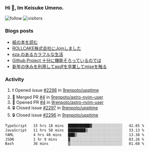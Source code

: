 ### Hi 👋, Im Keisuke Umeno.

<!--
**9renpoto/9renpoto** is a ✨ _special_ ✨ repository because its `README.md` (this file) appears on your GitHub profile.

Here are some ideas to get you started:

- 🔭 I’m currently working on ...
- 🌱 I’m currently learning ...
- 👯 I’m looking to collaborate on ...
- 🤔 I’m looking for help with ...
- 💬 Ask me about ...
- 📫 How to reach me: ...
- 😄 Pronouns: ...
- ⚡ Fun fact: ...
-->

![follow](https://img.shields.io/github/followers/9renpoto?label=Follow&style=social)
![visitors](https://komarev.com/ghpvc/?username=9renpoto&label=Profile%20views&color=0e75b6&style=flat)

### Blogs posts

<!-- BLOG-POST-LIST:START -->
- [紙の本を読む](https://9renpoto.win/entry/2024/02/25/reading-papar-book)
- [ROLLCAKE株式会社にJoinしました](https://9renpoto.win/entry/2024/02/11/join)
- [eza のあるカラフルな生活](https://9renpoto.win/entry/2024/02/01/eza)
- [Github Project 十分に機能そろっているのでは](https://9renpoto.win/entry/2024/01/14/gh-projects)
- [新年の休みを利用してasdfを卒業してmiseを触る](https://9renpoto.win/entry/2024/01/07/mise)
<!-- BLOG-POST-LIST:END -->

### Activity

<!--START_SECTION:activity-->
1. ❗ Opened issue [#2298](https://github.com/9renpoto/upptime/issues/2298) in [9renpoto/upptime](https://github.com/9renpoto/upptime)
2. 🎉 Merged PR [#4](https://github.com/9renpoto/astro-nvim-user/pull/4) in [9renpoto/astro-nvim-user](https://github.com/9renpoto/astro-nvim-user)
3. 💪 Opened PR [#4](https://github.com/9renpoto/astro-nvim-user/pull/4) in [9renpoto/astro-nvim-user](https://github.com/9renpoto/astro-nvim-user)
4. 🔒 Closed issue [#2297](https://github.com/9renpoto/upptime/issues/2297) in [9renpoto/upptime](https://github.com/9renpoto/upptime)
5. 🔒 Closed issue [#2296](https://github.com/9renpoto/upptime/issues/2296) in [9renpoto/upptime](https://github.com/9renpoto/upptime)
<!--END_SECTION:activity-->

<!--START_SECTION:waka-->

```txt
TypeScript   15 hrs 18 mins  ██████████▓░░░░░░░░░░░░░░   42.85 %
JavaScript   11 hrs 50 mins  ████████▒░░░░░░░░░░░░░░░░   33.13 %
YAML         4 hrs 46 mins   ███▒░░░░░░░░░░░░░░░░░░░░░   13.38 %
JSON         1 hr 9 mins     ▓░░░░░░░░░░░░░░░░░░░░░░░░   03.26 %
Bash         36 mins         ▒░░░░░░░░░░░░░░░░░░░░░░░░   01.68 %
```

<!--END_SECTION:waka-->
